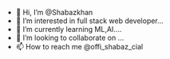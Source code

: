 - 👋 Hi, I’m @Shabazkhan
- 👀 I’m interested in full stack web developer...
- 🌱 I’m currently learning ML,AI....
- 💞️ I’m looking to collaborate on ...
- 📫 How to reach me @offi_shabaz_cial 

<!---
Shabazkhan4302/Shabazkhan4302 is a ✨ special ✨ repository because its `README.md` (this file) appears on your GitHub profile.
You can click the Preview link to take a look at your changes.
--->
